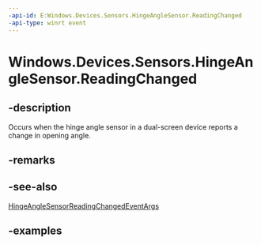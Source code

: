 ```yaml
---
-api-id: E:Windows.Devices.Sensors.HingeAngleSensor.ReadingChanged
-api-type: winrt event
---
```


<!-- Event syntax.
public event TypedEventHandler ReadingChanged<HingeAngleSensor, HingeAngleSensorReadingChangedEventArgs>
-->

# Windows.Devices.Sensors.HingeAngleSensor.ReadingChanged

## -description

Occurs when the hinge angle sensor in a dual-screen device reports a change in opening angle.

## -remarks

## -see-also

[HingeAngleSensorReadingChangedEventArgs](hingeanglesensorreadingchangedeventargs.md)

## -examples
